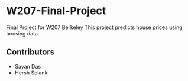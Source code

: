 # W207-Final-Project
Final Project for W207 Berkeley
This project predicts house prices using housing data.

## Contributors
* Sayan Das
* Hersh Solanki
